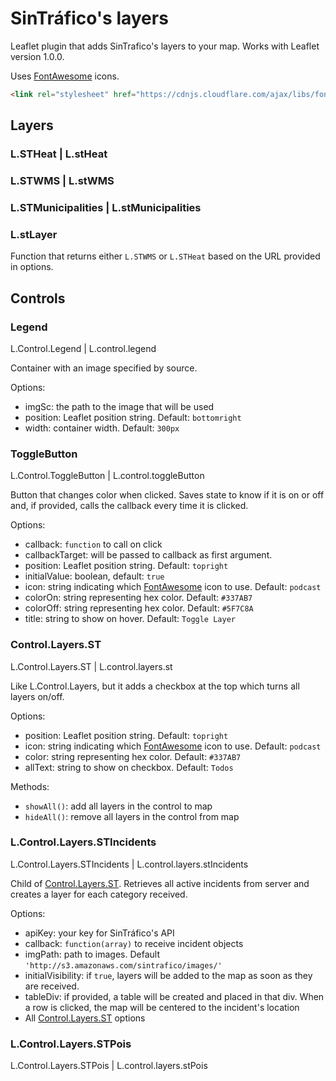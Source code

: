 # SinTráfico's layers

Leaflet plugin that adds SinTrafico's layers to your map.
Works with Leaflet version 1.0.0. 

Uses [FontAwesome](http://fontawesome.io/) icons.
```html
<link rel="stylesheet" href="https://cdnjs.cloudflare.com/ajax/libs/font-awesome/4.7.0/css/font-awesome.min.css">
``` 

## Layers
### L.STHeat | L.stHeat
### L.STWMS | L.stWMS
### L.STMunicipalities | L.stMunicipalities
### L.stLayer
   Function that returns either `L.STWMS` or `L.STHeat` 
   based on the URL provided in options. 

## Controls
### Legend
L.Control.Legend | L.control.legend

Container with an image specified by source.

Options:
* imgSc: the path to the image that will be used
* position: Leaflet position string. Default: `bottomright`
* width: container width. Default: `300px`

### ToggleButton
L.Control.ToggleButton | L.control.toggleButton

Button that changes color when clicked. Saves state to
know if it is on or off and, if provided, calls the
callback every time it is clicked.

Options:
* callback: `function` to call on click
* callbackTarget: will be passed to callback as first
    argument.
* position: Leaflet position string. Default: `topright`
* initialValue: boolean, default: `true`
* icon: string indicating which [FontAwesome](http://fontawesome.io/)
    icon to use. Default: `podcast`
* colorOn: string representing hex color. Default: `#337AB7`
* colorOff: string representing hex color. Default: `#5F7C8A`
* title: string to show on hover. Default: `Toggle Layer`

### Control.Layers.ST
L.Control.Layers.ST | L.control.layers.st

Like L.Control.Layers, but it adds a checkbox at the top
which turns all layers on/off. 

Options:
* position: Leaflet position string. Default: `topright`
* icon: string indicating which [FontAwesome](http://fontawesome.io/)
    icon to use. Default: `podcast`
* color: string representing hex color. Default: `#337AB7`
* allText: string to show on checkbox. 
    Default: `Todos`

Methods:
* `showAll()`: add all layers in the control to map
* `hideAll()`: remove all layers in the control from map

### L.Control.Layers.STIncidents
L.Control.Layers.STIncidents | L.control.layers.stIncidents

Child of [Control.Layers.ST](#control.layers.st). 
Retrieves all active incidents from server and creates
a layer for each category received.

Options:
* apiKey: your key for SinTráfico's API 
* callback: `function(array)` to receive incident objects
* imgPath: path to images. Default 
    `'http://s3.amazonaws.com/sintrafico/images/'`
* initialVisibility: if `true`, layers will be added
    to the map as soon as they are received.
* tableDiv: if provided, a table will be created and
    placed in that div. When a row is clicked, the map
    will be centered to the incident's location
* All [Control.Layers.ST](#control.layers.st) options

### L.Control.Layers.STPois
L.Control.Layers.STPois | L.control.layers.stPois
